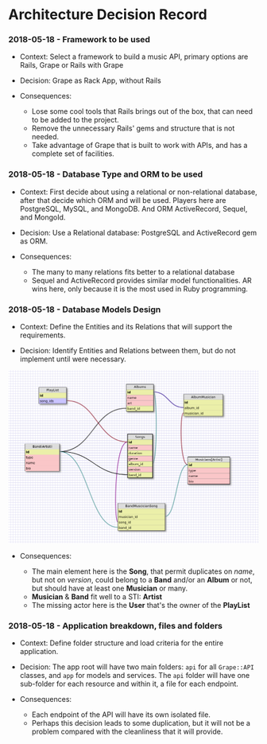 # Architecture Decision Record

### 2018-05-18 - Framework to be used

* Context: Select a framework to build a music API, primary options are Rails, Grape or Rails with Grape

* Decision: Grape as Rack App, without Rails

* Consequences:

  * Lose some cool tools that Rails brings out of the box, that can need to be added to the project.
  * Remove the unnecessary Rails' gems and structure that is not needed.
  * Take advantage of Grape that is built to work with APIs, and has a complete set of facilities.

### 2018-05-18 - Database Type and ORM to be used

* Context: First decide about using a relational or non-relational database, after that decide which ORM and will be used. Players here are PostgreSQL, MySQL, and MongoDB. And ORM ActiveRecord, Sequel, and MongoId.

* Decision: Use a Relational database: PostgreSQL and ActiveRecord gem as ORM.

* Consequences:

  * The many to many relations fits better to a relational database
  * Sequel and ActiveRecord provides similar model functionalities. AR wins here, only because it is the most used in Ruby programming.

### 2018-05-18 - Database Models Design

* Context: Define the Entities and its Relations that will support the requirements.

* Decision: Identify Entities and Relations between them, but do not implement until were necessary.

![Models](models.png)

* Consequences:

  * The main element here is the **Song**, that permit duplicates on *name*, but not on *version*, could belong to a **Band** and/or an **Album** or not, but should have at least one **Musician** or many.
  * **Musician** & **Band** fit well to a STI: **Artist**
  * The missing actor here is the **User** that's the owner of the **PlayList**

### 2018-05-18 - Application breakdown, files and folders

* Context: Define folder structure and load criteria for the entire application.

* Decision: The app root will have two main folders: `api` for all `Grape::API` classes, and `app` for models and services. The `api` folder will have one sub-folder for each resource and within it, a file for each endpoint.

* Consequences:

  * Each endpoint of the API will have its own isolated file.
  * Perhaps this decision leads to some duplication, but it will not be a problem compared with the cleanliness that it will provide.
